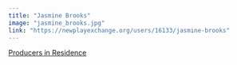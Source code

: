 ```yaml
---
title: "Jasmine Brooks"
image: "jasmine_brooks.jpg"
link: "https://newplayexchange.org/users/16133/jasmine-brooks"
---
```


[Producers in Residence](/programs/producers-in-residence)
